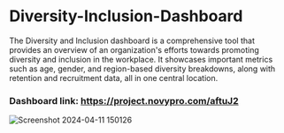# Diversity-Inclusion-Dashboard
The Diversity and Inclusion dashboard is a comprehensive tool that provides an overview of an organization's efforts towards promoting diversity and inclusion in the workplace. It showcases important metrics such as age, gender, and region-based diversity breakdowns, along with retention and recruitment data, all in one central location.

### Dashboard link: https://project.novypro.com/aftuJ2
![Screenshot 2024-04-11 150126](https://github.com/SejalParche04/diversity-inclusion-dashboard/assets/152018025/ab859c23-8909-436e-91b2-57b62fa5dca1)

